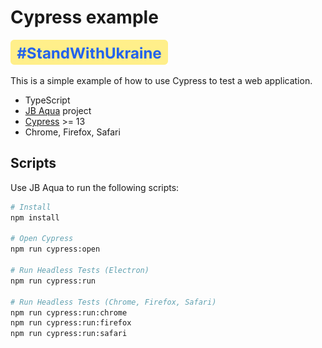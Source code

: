 # Cypress example

[![StandWithUkraine](https://raw.githubusercontent.com/vshymanskyy/StandWithUkraine/main/badges/StandWithUkraine.svg)](https://github.com/vshymanskyy/StandWithUkraine)&nbsp;

This is a simple example of how to use Cypress to test a web application.

- TypeScript
- [JB Aqua](https://www.jetbrains.com/aqua) project
- [Cypress](https://www.cypress.io/) >= 13
- Chrome, Firefox, Safari

## Scripts

Use JB Aqua to run the following scripts:

```bash
# Install
npm install

# Open Cypress
npm run cypress:open

# Run Headless Tests (Electron)
npm run cypress:run

# Run Headless Tests (Chrome, Firefox, Safari)
npm run cypress:run:chrome
npm run cypress:run:firefox
npm run cypress:run:safari
```
